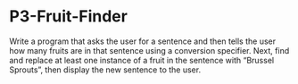 # P3-Fruit-Finder
Write a program that asks the user for a sentence and then tells the user how many fruits are in that sentence using a conversion specifier.  Next, find and replace at least one instance of a fruit in the sentence with “Brussel Sprouts”, then display the new sentence to the user.
